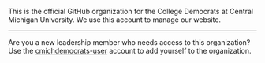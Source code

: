 This is the official GitHub organization for the College Democrats at Central Michigan University. We use this account to manage our website.

---

Are you a new leadership member who needs access to this organization? Use the [cmichdemocrats-user](https://github.com/cmichdemocrats-user) account to add yourself to the organization.
